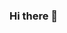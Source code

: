 ### Hi there 👋

<!--
**paca-007/paca-007** is a ✨ _special_ ✨ repository because its `README.md` (this file) appears on your GitHub profile.

Here are some ideas to get you started:

- 🔭 I’m currently working on GameInstitute
- 🌱 I’m currently learning Computer Programming
- 👯 I’m looking to collaborate on ...
- 🤔 I’m looking for help with ...
- 💬 Ask me about ...
- 📫 How to reach me: ...
- 😄 Pronouns: ...
- ⚡ Fun fact: ...

<a href="https://splashy-cupcake-660.notion.site/Portfolio-9530f125775d45dfa8b328e1bb00c42e?pvs=4" target="_blank"><img src="https://img.shields.io/badge/Notion-000000?style=plastic&logo=notion&logoColor=000000"/></a>

![Anurag's GitHub stats](https://github-readme-stats.vercel.app/api?username=paca-007&show_icons=true&theme=radical)
